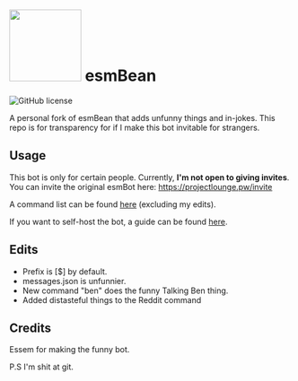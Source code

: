 # <img src="https://i.imgur.com/b8rNgBv.jpeg" width="128"> esmBean
![GitHub license](https://img.shields.io/github/license/esmBot/esmBot.svg)

A personal fork of esmBean that adds unfunny things and in-jokes. 
This repo is for transparency for if I make this bot invitable for strangers.

## Usage
This bot is only for certain people. Currently, **I'm not open to giving invites**. You can invite the original esmBot here: https://projectlounge.pw/invite

A command list can be found [here](https://projectlounge.pw/esmBot/help.html) (excluding my edits).

If you want to self-host the bot, a guide can be found [here](https://github.com/esmBot/esmBot/wiki/Setup).

## Edits
- Prefix is [$] by default.
- messages.json is unfunnier.
- New command "ben" does the funny Talking Ben thing.
- Added distasteful things to the Reddit command


## Credits
Essem for making the funny bot.

P.S I'm shit at git.
